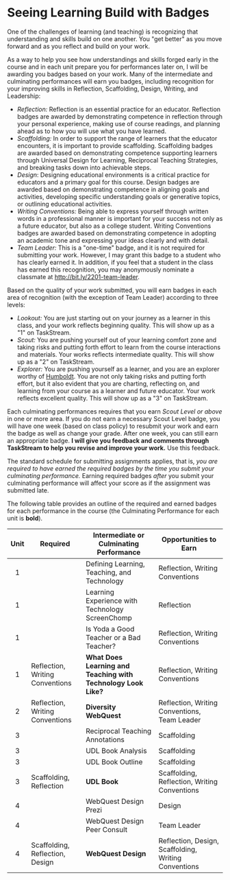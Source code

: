 # Seeing Learning Build with Badges

One of the challenges of learning (and teaching) is recognizing that understanding and skills build on one another. You "get better" as you move forward and as you reflect and build on your work.

As a way to help you see how understandings and skills forged early in the course and in each unit prepare you for performances later on, I will be awarding you badges based on your work. Many of the intermediate and culminating performances will earn you badges, including recognition for your improving skills in Reflection, Scaffolding, Design, Writing, and Leadership:

* *Reflection:* Reflection is an essential practice for an educator. Reflection badges are awarded by demonstrating competence in reflection through your personal experience, making use of course readings, and planning ahead as to how you will use what you have learned.
* *Scaffolding:* In order to support the range of learners that the educator encounters, it is important to provide scaffolding. Scaffolding badges are awarded based on demonstrating competence supporting learners through Universal Design for Learning, Reciprocal Teaching Strategies, and breaking tasks down into achievable steps.
* *Design*: Designing educational environments is a critical practice for educators and a primary goal for this course.  Design badges are awarded based on demonstrating competence in aligning goals and activities, developing specific understanding goals or generative topics, or outlining educational activities.
* *Writing Conventions:* Being able to express yourself through written words in a professional manner is important for your success not only as a future educator, but also as a college student. Writing Conventions badges are awarded based on demonstrating competence in adopting an academic tone and expressing your ideas clearly and with detail.
* *Team Leader:* This is a "one-time" badge, and it is not required for submitting your work. However, I may grant this badge to a student who has clearly earned it. In addition, if you feel that a student in the class has earned this recognition, you may anonymously nominate a classmate at http://bit.ly/2201-team-leader.

Based on the quality of your work submitted, you will earn badges in each area of recognition (with the exception of Team Leader) according to three levels:

* *Lookout:* You are just starting out on your journey as a learner in this class, and your work reflects beginning quality. This will show up as a "1" on TaskStream.
* *Scout:* You are pushing yourself out of your learning comfort zone and taking risks and putting forth effort to learn from the course interactions and materials. Your works reflects intermediate quality. This will show up as a "2" on TaskStream.
* *Explorer:* You are pushing yourself as a learner, and you are an explorer worthy of [Humboldt](https://en.wikipedia.org/wiki/Alexander_von_Humboldt). You are not only taking risks and putting forth effort, but it also evident that you are charting, reflecting on, and learning from your course as a learner and future educator. Your work reflects excellent quality. This will show up as a "3" on TaskStream.

Each culminating performances requires that you earn *Scout Level or above* in one or more area. If you do not earn a necessary Scout Level badge, you will have one week (based on class policy) to resubmit your work and earn the badge as well as change your grade. After one week, you can still earn an appropriate badge. **I will give you feedback and comments through TaskStream to help you revise and improve your work.** Use this feedback.

The standard schedule for submitting assignments applies, that is, *you are required to have earned the required badges by the time you submit your culminating performance.* Earning required badges *after* you submit your culminating performance will affect your score as if the assignment was submitted late.

The following table provides an outline of the required and earned badges for each performance in the course (the Culminating Performance for each unit is **bold**).

| Unit  | Required                                                                                             | Intermediate or **Culminating** Performance                    | Opportunities to Earn                                                                                                                                                                                                |
| :---: | ---------------------------------------------------------------------------------------------------- | -------------------------------------------------------------- | --------------------------------------------------------------------------------------------------------------------------------------------------------------------------------------------------- |
| 1     |                                                                                                      | Defining Learning, Teaching, and Technology                    | Reflection, Writing Conventions                                                                                                                                               |
| 1     |                                                                                                      | Learning Experience with Technology ScreenChomp                | Reflection                                                                                                                                                                    |
| 1     |                                                                                                      | Is Yoda a Good Teacher or a Bad Teacher?                       | Reflection, Writing Conventions                                                                                                                               |
| 1     | Reflection, Writing Conventions                        | **What Does Learning and Teaching with Technology Look Like?** | Reflection, Writing Conventions                                                                                                                |
| 2     | Reflection, Writing Conventions                        | **Diversity WebQuest**                                         | Reflection, Writing Conventions, Team Leader                                                                                     |
| 3     |                                                                                                      | Reciprocal Teaching Annotations                                | Scaffolding                                                                                                                                                        |
| 3     |                                                                                                      | UDL Book Analysis                                              | Scaffolding                                                                                                                         |
| 3     |                                                                                                      | UDL Book Outline                                               | Scaffolding                                                                                                                         |
| 3     | Scaffolding, Reflection                                | **UDL Book**                                                   | Scaffolding, Reflection, Writing Conventions                     |
| 4     |                                                                                                      | WebQuest Design Prezi                                          | Design                                                                                                                                   |
| 4     |                                                                                                      | WebQuest Design Peer Consult                                   | Team Leader                                                                                                                                                                                         |
| 4     | Scaffolding, Reflection, Design | **WebQuest Design**                                            | Reflection, Design, Scaffolding, Writing Conventions |

